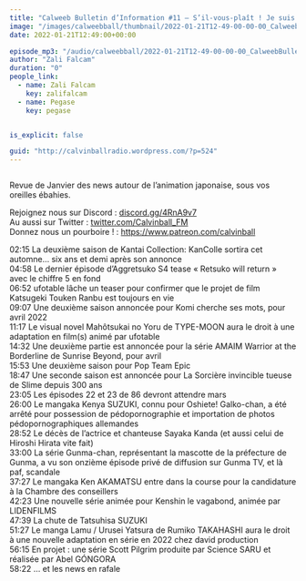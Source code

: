 ```yaml
---
title: "Calweeb Bulletin d’Information #11 – S’il-vous-plaît ! Je suis un client !"
image: "/images/calweebball/thumbnail/2022-01-21T12-49-00-00-00_CalweebBulletindInformation11SilvousplatJesuisunclient.jpg"
date: 2022-01-21T12:49:00+00:00

episode_mp3: "/audio/calweebball/2022-01-21T12-49-00-00-00_CalweebBulletindInformation11SilvousplatJesuisunclient.mp3"
author: "Zali Falcam"
duration: "0"
people_link: 
  - name: Zali Falcam
    key: zalifalcam
  - name: Pegase
    key: pegase


is_explicit: false

guid: "http://calvinballradio.wordpress.com/?p=524"
---
```


<PodcastHeader/>

<!-- ECRIRE LA DESCRIPTION DE L'EPISODE SOUS CETTE LIGNE -->

 
<a href="" rel="nofollow"></a>
 



<img src="/resources/calweebball/2022-01-21T12-49-00-00-00_CalweebBulletindInformation11SilvousplatJesuisunclient/vignette.png" alt="">



<p>Revue de Janvier des news autour de l’animation japonaise, sous vos oreilles ébahies.</p>



<p>Rejoignez nous sur Discord : <a href="https://gate.sc?url=http%3A%2F%2Fdiscord.gg%2F4RnA9v7&amp;token=bafb5f-1-1627314716664" rel="nofollow">discord.gg/4RnA9v7</a><br>Au aussi sur Twitter : <a href="https://gate.sc?url=http%3A%2F%2Ftwitter.com%2FCalvinball_FM&amp;token=6e8b51-1-1627314716664" rel="nofollow">twitter.com/Calvinball_FM</a><br>Donnez nous un pourboire ! : <a href="https://gate.sc?url=http%3A%2F%2Ffr.tipeee.com%2Fcalvinball&amp;token=ac2243-1-1627314716664" rel="nofollow">https://www.patreon.com/calvinball</a></p>



<p>02:15 La deuxième saison de Kantai Collection: KanColle sortira cet automne… six ans et demi après son annonce<br>04:58 Le dernier épisode d’Aggretsuko S4 tease «&nbsp;Retsuko will return&nbsp;» avec le chiffre 5 en fond<br>06:52 ufotable lâche un teaser pour confirmer que le projet de film Katsugeki Touken Ranbu est toujours en vie<br>09:07 Une deuxième saison annoncée pour Komi cherche ses mots, pour avril 2022<br>11:17 Le visual novel Mahôtsukai no Yoru de TYPE-MOON aura le droit à une adaptation en film(s) animé par ufotable<br>14:32 Une deuxième partie est annoncée pour la série AMAIM Warrior at the Borderline de Sunrise Beyond, pour avril<br>15:53 Une deuxième saison pour Pop Team Epic<br>18:47 Une seconde saison est annoncée pour La Sorcière invincible tueuse de Slime depuis 300 ans<br>23:05 Les épisodes 22 et 23 de 86 devront attendre mars<br>26:00 Le mangaka Kenya SUZUKI, connu pour Oshiete! Galko-chan, a été arrêté pour possession de pédopornographie et importation de photos pédopornographiques allemandes<br>28:52 Le décès de l’actrice et chanteuse Sayaka Kanda (et aussi celui de Hiroshi Hirata vite fait)<br>33:00 La série Gunma-chan, représentant la mascotte de la préfecture de Gunma, a vu son onzième épisode privé de diffusion sur Gunma TV, et là paf, scandale<br>37:27 Le mangaka Ken AKAMATSU entre dans la course pour la candidature à la Chambre des conseillers<br>42:23 Une nouvelle série animée pour Kenshin le vagabond, animée par LIDENFILMS<br>47:39 La chute de Tatsuhisa SUZUKI<br>51:27 Le manga Lamu / Urusei Yatsura de Rumiko TAKAHASHI aura le droit à une nouvelle adaptation en série en 2022 chez david production<br>56:15 En projet : une série Scott Pilgrim produite par Science SARU et réalisée par Abel GÓNGORA<br>58:22 … et les news en rafale</p>



<p></p>


